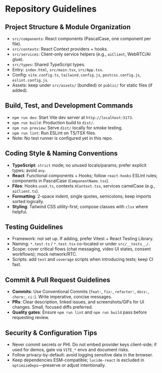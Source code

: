 # Repository Guidelines

## Project Structure & Module Organization
- `src/components`: React components (PascalCase, one component per file).
- `src/contexts`: React Context providers + hooks.
- `src/services`: Client-only service helpers (e.g., `aiClient`, WebRTC/AI glue).
- `src/types`: Shared TypeScript types.
- Entry: `index.html`, `src/main.tsx`, `src/App.tsx`.
- Config: `vite.config.ts`, `tailwind.config.js`, `postcss.config.js`, `eslint.config.js`.
- Assets: keep under `src/assets/` (bundled) or `public/` for static files (if added).

## Build, Test, and Development Commands
- `npm run dev`: Start Vite dev server at `http://localhost:5173`.
- `npm run build`: Production build to `dist/`.
- `npm run preview`: Serve `dist/` locally for smoke testing.
- `npm run lint`: Run ESLint on TS/TSX files.
- Note: No test runner is configured yet in this repo.

## Coding Style & Naming Conventions
- **TypeScript**: `strict` mode; no unused locals/params; prefer explicit types; avoid `any`.
- **React**: Functional components + Hooks; follow `react-hooks` ESLint rules; components in PascalCase (`ComponentName.tsx`).
- **Files**: Hooks `useX.ts`, contexts `XContext.tsx`, services camelCase (e.g., `aiClient.ts`).
- **Formatting**: 2-space indent, single quotes, semicolons; keep imports sorted logically.
- **Styling**: Tailwind CSS utility-first; compose classes with `clsx` where helpful.

## Testing Guidelines
- Framework: not set up. If adding, prefer Vitest + React Testing Library.
- Naming: `*.test.ts` / `*.test.tsx` co-located or under `src/__tests__/`.
- Scope: cover critical flows (chat messaging, video UI states, consent workflows); mock network/RTC.
- Scripts: add `test` and `coverage` scripts when introducing tests; keep CI fast.

## Commit & Pull Request Guidelines
- **Commits**: Use Conventional Commits (`feat:`, `fix:`, `refactor:`, `docs:`, `chore:`, `ci:`). Write imperative, concise messages.
- **PRs**: Clear description, linked issues, and screenshots/GIFs for UI changes. Small, focused diffs preferred.
- **Quality gates**: Ensure `npm run lint` and `npm run build` pass before requesting review.

## Security & Configuration Tips
- Never commit secrets or PHI. Do not embed provider keys client-side; if used for demos, gate via `VITE_*` envs and document risks.
- Follow privacy-by-default: avoid logging sensitive data in the browser.
- Keep dependencies ESM-compatible; `lucide-react` is excluded in `optimizeDeps`—preserve or adjust intentionally.

